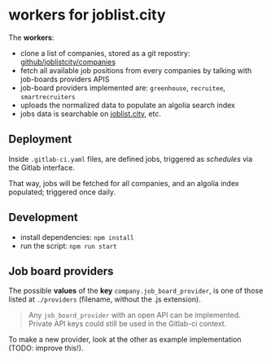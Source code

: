 # workers for joblist.city

The **workers**:
- clone a list of companies, stored as a git repostiry: [github/joblistcity/companies](https://github.com/joblistcity/companies)
- fetch all available job positions from every companies by talking with job-boards providers APIS
- job-board providers implemented are: `greenhouse`, `recruitee`, `smartrecruiters`
- uploads the normalized data to populate an algolia search index
- jobs data is searchable on [joblist.city](https://joblist.city), etc.

## Deployment

Inside `.gitlab-ci.yaml` files, are defined jobs, triggered as
*schedules* via the Gitlab interface.

That way, jobs will be fetched for all companies, and an algolia index populated; triggered once daily.

## Development

- install dependencies: `npm install`
- run the script: `npm run start`

## Job board providers

The possible **values** of the **key** `company.job_board_provider`, is one of those listed at `./providers` (filename, without the .js extension).

> Any `job_board_provider` with an open API can be implemented. Private API keys could still be used in the Gitlab-ci context.

To make a new provider, look at the other as example implementation (TODO: improve this!).
